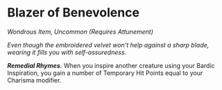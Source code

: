 # Blazer of Benevolence
*Wondrous Item, Uncommon (Requires Attunement)*

*Even though the embroidered velvet won't help against a sharp blade, wearing it fills you with self-assuredness.*

***Remedial Rhymes.*** When you inspire another creature using your Bardic Inspiration, you gain a number of Temporary Hit Points equal to your Charisma modifier.